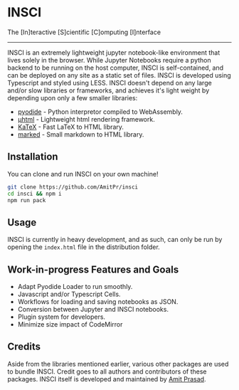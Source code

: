 # INSCI  
The \[In\]teractive \[S\]cientific \[C\]omputing \[I\]nterface  

---
INSCI is an extremely lightweight jupyter notebook-like environment that lives solely in the browser. While Jupyter Notebooks require a python backend to be running on the host computer, INSCI is self-contained, and can be deployed on any site as a static set of files. INSCI is developed using Typescript and styled using LESS. INSCI doesn't depend on any large and/or slow libraries or frameworks, and achieves it's light weight by depending upon only a few smaller libraries:
* [pyodide](https://github.com/iodide-project/pyodide) - Python interpretor compiled to WebAssembly.
* [µhtml](https://github.com/WebReflection/uhtml) - Lightweight html rendering framework.
* [KaTeX](https://github.com/KaTeX/KaTeX) - Fast LaTeX to HTML library.
* [marked](https://github.com/markedjs/marked) - Small markdown to HTML library.

## Installation
You can clone and run INSCI on your own machine!
```bash
git clone https://github.com/AmitPr/insci
cd insci && npm i
npm run pack
```

## Usage
INSCI is currently in heavy development, and as such, can only be run by opening the `index.html` file in the distribution folder.

## Work-in-progress Features and Goals
* Adapt Pyodide Loader to run smoothly.
* Javascript and/or Typescript Cells.
* Workflows for loading and saving notebooks as JSON.
* Conversion between Jupyter and INSCI notebooks.
* Plugin system for developers.
* Minimize size impact of CodeMirror

## Credits
Aside from the libraries mentioned earlier, various other packages are used to bundle INSCI. Credit goes to all authors and contributors of these packages.
INSCI itself is developed and maintained by [Amit Prasad](https://github.com/AmitPr/insci).